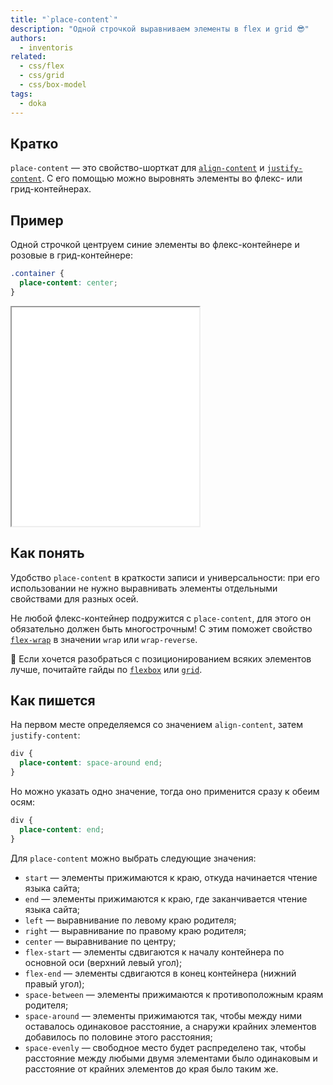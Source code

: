 ```yaml
---
title: "`place-content`"
description: "Одной строчкой выравниваем элементы в flex и grid 😎"
authors:
  - inventoris
related:
  - css/flex
  - css/grid
  - css/box-model
tags:
  - doka
---
```


## Кратко

`place-content` — это свойство-шорткат для [`align-content`](/css/align-content/) и [`justify-content`](/css/justify-content/). С его помощью можно выровнять элементы во флекс- или грид-контейнерах.

## Пример

Одной строчкой центруем синие элементы во флекс-контейнере и розовые в грид-контейнере:

```css
.container {
  place-content: center;
}
```

<iframe title="Пример place-content" src="demos/basic/" height="350"></iframe>

## Как понять

Удобство `place-content` в краткости записи и универсальности: при его использовании не нужно выравнивать элементы отдельными свойствами для разных осей.

Не любой флекс-контейнер подружится с `place-content`, для этого он обязательно должен быть многострочным! С этим поможет свойство [`flex-wrap`](/css/flex-wrap/) в значении `wrap` или `wrap-reverse`.

<aside>

🤖 Если хочется разобраться с позиционированием всяких элементов лучше, почитайте гайды по [`flexbox`](/css/flexbox-guide/) или [`grid`](/css/grid-guide/).

</aside>

## Как пишется

На первом месте определяемся со значением `align-content`, затем `justify-content`:

```css
div {
  place-content: space-around end;
}
```

Но можно указать одно значение, тогда оно применится сразу к обеим осям:

```css
div {
  place-content: end;
}
```

Для `place-content` можно выбрать следующие значения:

- `start` — элементы прижимаются к краю, откуда начинается чтение языка сайта;
- `end` — элементы прижимаются к краю, где заканчивается чтение языка сайта;
- `left` — выравнивание по левому краю родителя;
- `right` — выравнивание по правому краю родителя;
- `center` — выравнивание по центру;
- `flex-start` — элементы сдвигаются к началу контейнера по основной оси (верхний левый угол);
- `flex-end` — элементы сдвигаются в конец контейнера (нижний правый угол);
- `space-between` — элементы прижимаются к противоположным краям родителя;
- `space-around` — элементы прижимаются так, чтобы между ними оставалось одинаковое расстояние, а снаружи крайних элементов добавилось по половине этого расстояния;
- `space-evenly` — свободное место будет распределено так, чтобы расстояние между любыми двумя элементами было одинаковым и расстояние от крайних элементов до края было таким же.
